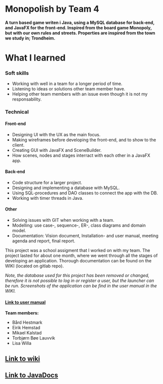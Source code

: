 # Monopolish by Team 4

**A turn based game writen i Java, using a MySQL database for back-end, and JavaFX for the front-end. Inspired from the board game Monopoly, but with our own rules and streets. Properties are inspired from the town we study in; Trondheim.**

# What I learned
### Soft skills
- Working with well in a team for a longer period of time.
- Listening to ideas or solutions other team member have.
- Helping other team members with an issue even though it is not my responsability. 

### Technical
  #### Front-end
- Designing UI with the UX as the main focus.
- Making wireframes before developing the front-end, and to show to the client.
- Creating GUI with JavaFX and SceneBuilder.
- How scenes, nodes and stages interract with each other in a JavaFX app. 

#### Back-end
- Code structure for a larger project.
- Designing and implementing a database with MySQL.
- Using SQL-procedures and DAO classes to connect the app with the DB.
- Working with timer threads in Java.

#### Other
- Solving issues with GIT when working with a team.
- Modelling: use case-, sequence-, ER-, class diagrams and domain model. 
- Documentation: Vision document, Installation- and user manual, meeting agenda and report, final report.

This project was a school assigment that I worked on with my team. The project lasted for about one month, where we went through all the stages of developing an application. Thorough documentation can be found on the WIKI (located on gitlab repo). 

_Note, the database used for this project has been removed or changed, therefore it is not possible to log in or register a user, but the launcher can be run. Screenshots of the application can be find in the user manual in the WIKI._

#### [Link to user manual](https://gitlab.stud.iie.ntnu.no/team04/monopolish/wikis/System/User-manual)

**Team members:**

* Bård Hestmark
* Eirik Hemstad
* Mikael Kalstad
* Torbjørn Bøe Lauvvik
* Lisa Willa


## [Link to wiki](https://gitlab.stud.iie.ntnu.no/team04/monopolish/wikis/home)

## [Link to JavaDocs](http://team04.pages.stud.idi.ntnu.no/monopolish/)
